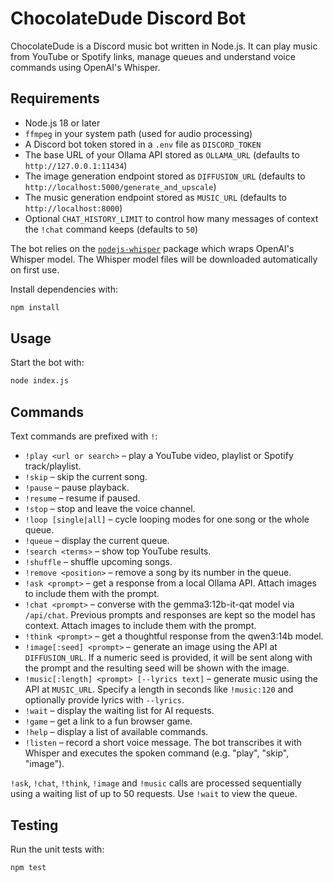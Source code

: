 # ChocolateDude Discord Bot

ChocolateDude is a Discord music bot written in Node.js. It can play music from YouTube or Spotify links, manage queues and understand voice commands using OpenAI's Whisper.

## Requirements

- Node.js 18 or later
- `ffmpeg` in your system path (used for audio processing)
- A Discord bot token stored in a `.env` file as `DISCORD_TOKEN`
- The base URL of your Ollama API stored as `OLLAMA_URL` (defaults to
  `http://127.0.0.1:11434`)
- The image generation endpoint stored as `DIFFUSION_URL` (defaults to
  `http://localhost:5000/generate_and_upscale`)
- The music generation endpoint stored as `MUSIC_URL` (defaults to
  `http://localhost:8000`)
- Optional `CHAT_HISTORY_LIMIT` to control how many messages of context the `!chat` command keeps (defaults to `50`)

The bot relies on the [`nodejs-whisper`](https://www.npmjs.com/package/nodejs-whisper) package which wraps OpenAI's Whisper model. The Whisper model files will be downloaded automatically on first use.

Install dependencies with:

```bash
npm install
```

## Usage

Start the bot with:

```bash
node index.js
```

## Commands

Text commands are prefixed with `!`:

- `!play <url or search>` – play a YouTube video, playlist or Spotify track/playlist.
- `!skip` – skip the current song.
- `!pause` – pause playback.
- `!resume` – resume if paused.
- `!stop` – stop and leave the voice channel.
- `!loop [single|all]` – cycle looping modes for one song or the whole queue.
- `!queue` – display the current queue.
- `!search <terms>` – show top YouTube results.
- `!shuffle` – shuffle upcoming songs.
- `!remove <position>` – remove a song by its number in the queue.
- `!ask <prompt>` – get a response from a local Ollama API. Attach images to include them with the prompt.
- `!chat <prompt>` – converse with the gemma3:12b-it-qat model via `/api/chat`. Previous prompts and responses are kept so the model has context. Attach images to include them with the prompt.
- `!think <prompt>` – get a thoughtful response from the qwen3:14b model.
- `!image[:seed] <prompt>` – generate an image using the API at `DIFFUSION_URL`. If a numeric seed is provided, it will be sent along with the prompt and the resulting seed will be shown with the image.
- `!music[:length] <prompt> [--lyrics text]` – generate music using the API at `MUSIC_URL`. Specify a length in seconds like `!music:120` and optionally provide lyrics with `--lyrics`.
- `!wait` – display the waiting list for AI requests.
- `!game` – get a link to a fun browser game.
- `!help` – display a list of available commands.
- `!listen` – record a short voice message. The bot transcribes it with Whisper and executes the spoken command (e.g. "play", "skip", "image").

`!ask`, `!chat`, `!think`, `!image` and `!music` calls are processed sequentially using a waiting list of up to 50 requests. Use `!wait` to view the queue.

## Testing

Run the unit tests with:

```bash
npm test
```


